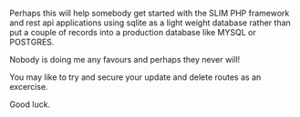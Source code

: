 Perhaps this will help somebody get started with the SLIM PHP framework and rest api applications using sqlite as a light weight database rather than put a couple of records into a production database like MYSQL or POSTGRES.

Nobody is doing me any favours and perhaps they never will!

You may like to try and secure your update and delete routes as an excercise.

Good luck.
